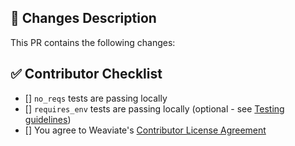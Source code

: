 <!-- Before submitting any PR, please check the contributing guidelines: -->
<!-- https://github.com/weaviate/elysia/blob/main/CONTRIBUTING.md -->

## 📝 Changes Description

This PR contains the following changes:

<!-- Add your changes here -->

<!-- ### Related Issue (Optional) -->

<!-- This PR addresses Issue #XX -->

## ✅ Contributor Checklist

<!--  -->
- [] `no_reqs` tests are passing locally
- [] `requires_env` tests are passing locally (optional - see [Testing guidelines](https://github.com/weaviate/elysia?tab=contributing-ov-file#testing))
- [] You agree to Weaviate's [Contributor License Agreement](https://weaviate.io/service/contributor-license-agreement)

<!-- ## Additional Info (Optional) -->

<!-- Enter your info here -->
